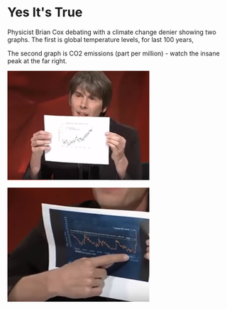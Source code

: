 # Yes It's True

Physicist Brian Cox debating with a climate change denier showing two
graphs. The first is global temperature levels, for last 100 years,

The second graph is CO2 emissions (part per million) - watch the
insane peak at the far right.

![](cox1.png)

![](cox2.png)
